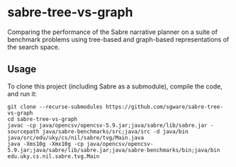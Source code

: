# sabre-tree-vs-graph
Comparing the performance of the Sabre narrative planner on a suite of benchmark
problems using tree-based and graph-based representations of the search space.

## Usage

To clone this project (including Sabre as a submodule), compile the code, and
run it:

```
git clone --recurse-submodules https://github.com/sgware/sabre-tree-vs-graph
cd sabre-tree-vs-graph
javac -cp java/opencsv/opencsv-5.9.jar;java/sabre/lib/sabre.jar -sourcepath java/sabre-benchmarks/src;java/src -d java/bin java/src/edu/uky/cs/nil/sabre/tvg/Main.java
java -Xms10g -Xmx10g -cp java/opencsv/opencsv-5.9.jar;java/sabre/lib/sabre.jar;java/sabre-benchmarks/bin;java/bin edu.uky.cs.nil.sabre.tvg.Main
```
